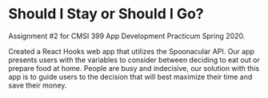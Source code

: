 # Should I Stay or Should I Go? 

Assignment #2 for CMSI 399 App Development Practicum Spring 2020.

Created a React Hooks web app that utilizes the Spoonacular API. Our app presents users with the variables to consider between deciding to eat out or prepare food at home. People are busy and indecisive, our solution with this app is to guide users to the decision that will best maximize their time and save their money.


